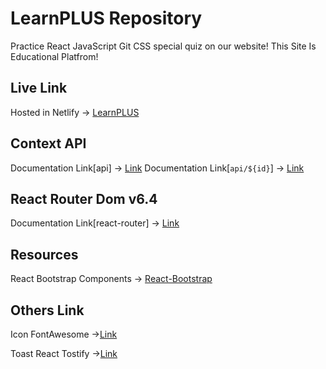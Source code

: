 # LearnPLUS Repository
Practice React JavaScript Git CSS special quiz on our website!
This Site Is Educational Platfrom!

## Live Link
Hosted in Netlify -> [LearnPLUS](https://gilded-squirrel-804aa8.netlify.app)

## Context API
Documentation Link[api] -> [Link](https://openapi.programming-hero.com/api/quiz)
Documentation Link[`api/${id}`] -> [Link](https://openapi.programming-hero.com/api/quiz/${id})

## React Router Dom v6.4 
Documentation Link[react-router] -> [Link](https://reactrouter.com/en/main/start/overview)

## Resources 
React Bootstrap Components -> 
[React-Bootstrap](https://react-bootstrap.github.io/)

## Others Link
Icon FontAwesome ->[Link](https://fontawesome.com/)

Toast React Tostify ->[Link](https://www.npmjs.com/package/react-toastify) 
